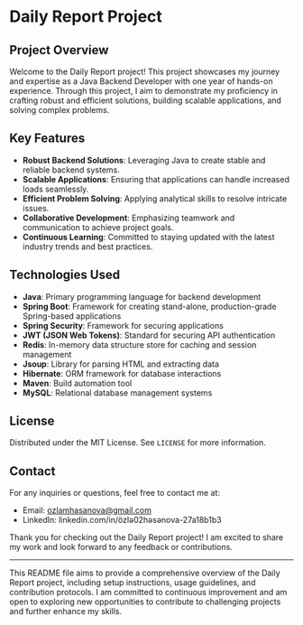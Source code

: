 # Daily Report Project

## Project Overview

Welcome to the Daily Report project! This project showcases my journey and expertise as a Java Backend Developer with one year of hands-on experience. Through this project, I aim to demonstrate my proficiency in crafting robust and efficient solutions, building scalable applications, and solving complex problems.

## Key Features

- **Robust Backend Solutions**: Leveraging Java to create stable and reliable backend systems.
- **Scalable Applications**: Ensuring that applications can handle increased loads seamlessly.
- **Efficient Problem Solving**: Applying analytical skills to resolve intricate issues.
- **Collaborative Development**: Emphasizing teamwork and communication to achieve project goals.
- **Continuous Learning**: Committed to staying updated with the latest industry trends and best practices.


## Technologies Used

- **Java**: Primary programming language for backend development
- **Spring Boot**: Framework for creating stand-alone, production-grade Spring-based applications
- **Spring Security**: Framework for securing applications
- **JWT (JSON Web Tokens)**: Standard for securing API authentication
- **Redis**: In-memory data structure store for caching and session management
- **Jsoup**: Library for parsing HTML and extracting data
- **Hibernate**: ORM framework for database interactions
- **Maven**: Build automation tool
- **MySQL**: Relational database management systems


## License

Distributed under the MIT License. See `LICENSE` for more information.

## Contact

For any inquiries or questions, feel free to contact me at:

- Email: ozlamhasanova@gmail.com
- LinkedIn: linkedin.com/in/özlə02həsənova-27a18b1b3

Thank you for checking out the Daily Report project! I am excited to share my work and look forward to any feedback or contributions.

---

This README file aims to provide a comprehensive overview of the Daily Report project, including setup instructions, usage guidelines, and contribution protocols. I am committed to continuous improvement and am open to exploring new opportunities to contribute to challenging projects and further enhance my skills.
